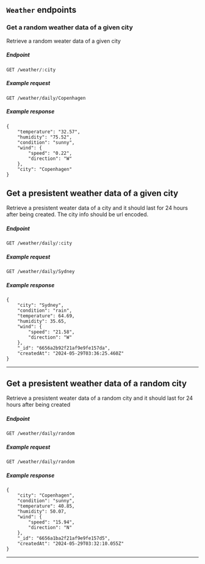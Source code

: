 ## `Weather` endpoints


### Get a random weather data of a given city

Retrieve a random weater data of a given city

##### Endpoint
`GET /weather/:city`


##### Example request
`GET /weather/daily/Copenhagen`

##### Example response
```
{
    "temperature": "32.57",
    "humidity": "75.52",
    "condition": "sunny",
    "wind": {
        "speed": "0.22",
        "direction": "W"
    },
    "city": "Copenhagen"
}
```

## Get a presistent weather data of a given city

Retrieve a presistent weater data of a city and it should last for 24 hours after being created. The city info should be url encoded.

##### Endpoint
`GET /weather/daily/:city`


##### Example request
`GET /weather/daily/Sydney`


##### Example response
```
{
    "city": "Sydney",
    "condition": "rain",
    "temperature": 64.69,
    "humidity": 35.65,
    "wind": {
        "speed": "21.58",
        "direction": "W"
    },
    "_id": "6656a2b92f21af9e9fe157da",
    "createdAt": "2024-05-29T03:36:25.460Z"
}
```

---


## Get a presistent weather data of a random city

Retrieve a presistent weater data of a random city and it should last for 24 hours after being created

##### Endpoint
`GET /weather/daily/random`


##### Example request
`GET /weather/daily/random`

##### Example response
```
{
    "city": "Copenhagen",
    "condition": "sunny",
    "temperature": 40.85,
    "humidity": 50.07,
    "wind": {
        "speed": "15.94",
        "direction": "N"
    },
    "_id": "6656a1ba2f21af9e9fe157d5",
    "createdAt": "2024-05-29T03:32:10.055Z"
}
```

---

